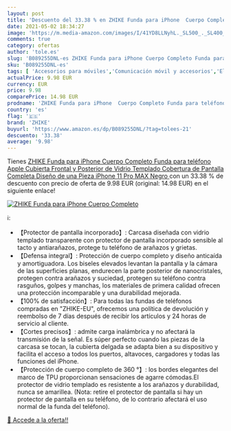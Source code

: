 ```yaml
---
layout: post
title: 'Descuento del 33.38 % en ZHIKE Funda para iPhone  Cuerpo Completo'
date: 2021-05-02 18:34:27
image: 'https://m.media-amazon.com/images/I/41YD8LLNyhL._SL500_._SL400_.jpg'
comments: true
category: ofertas
author: 'tole.es'
slug: 'B089255DNL-es ZHIKE Funda para iPhone Cuerpo Completo Funda para...'
sku: 'B089255DNL-es'
tags: [ 'Accesorios para móviles','Comunicación móvil y accesorios','Electrónica','Fundas y carcasas para teléfonos móviles','apple','iphone','zhike', ]
actualPrice: 9.98 EUR
currency: EUR
price: 9.98
comparePrice: 14.98 EUR
prodname: 'ZHIKE Funda para iPhone  Cuerpo Completo Funda para teléfono Apple Cubierta Frontal y Posterior de Vidrio Templado Cobertura de Pantalla Completa Diseño de una Pieza  iPhone 11 Pro MAX  Negro '
country: 'es'
flag: '🇪🇸'
brand: 'ZHIKE'
buyurl: 'https://www.amazon.es/dp/B089255DNL/?tag=tolees-21'
descuento: '33.38'
average: '9.98'
---
```


Tienes [ZHIKE Funda para iPhone  Cuerpo Completo Funda para teléfono Apple Cubierta Frontal y Posterior de Vidrio Templado Cobertura de Pantalla Completa Diseño de una Pieza  iPhone 11 Pro MAX  Negro ](https://www.amazon.es/dp/B089255DNL/?tag=tolees-21) con un 33.38 % de descuento con precio de oferta de 9.98 EUR (original: 14.98 EUR) en el siguiente enlace!

[![ZHIKE Funda para iPhone  Cuerpo Completo](https://m.media-amazon.com/images/I/41YD8LLNyhL._SL500_._SL400_.jpg)](https://www.amazon.es/dp/B089255DNL/?tag=tolees-21)

ℹ️:

- 【Protector de pantalla incorporado】: Carcasa diseñada con vidrio templado transparente con protector de pantalla incorporado sensible al tacto y antiarañazos, protege tu teléfono de arañazos y grietas.
- 【Defensa integral】: Protección de cuerpo completo y diseño anticaída y amortiguadora. Los biseles elevados levantan la pantalla y la cámara de las superficies planas, endurecen la parte posterior de nanocristales, protegen contra arañazos y suciedad, protegen su teléfono contra rasguños, golpes y manchas, los materiales de primera calidad ofrecen una protección incomparable y una durabilidad mejorada.
- 【100% de satisfacción】: Para todas las fundas de teléfonos compradas en "ZHIKE-EU", ofrecemos una política de devolución y reembolso de 7 días después de recibir los artículos y 24 horas de servicio al cliente.
- 【Cortes precisos】: admite carga inalámbrica y no afectará la transmisión de la señal. Es súper perfecto cuando las piezas de la carcasa se tocan, la cubierta delgada se adapta bien a su dispositivo y facilita el acceso a todos los puertos, altavoces, cargadores y todas las funciones del iPhone.
- 【Protección de cuerpo completo de 360 ​​°】: los bordes elegantes del marco de TPU proporcionan sensaciones de agarre cómodas.El protector de vidrio templado es resistente a los arañazos y durabilidad, nunca se amarillea. (Nota: retire el protector de pantalla si hay un protector de pantalla en su teléfono, de lo contrario afectará el uso normal de la funda del teléfono).

[🛒 Accede a la oferta!!](https://www.amazon.es/dp/B089255DNL/?tag=tolees-21)
